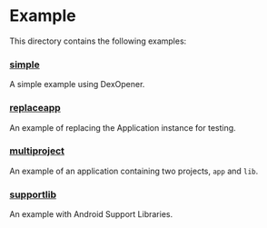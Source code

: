 # Example

This directory contains the following examples:

### [simple](simple)

A simple example using DexOpener.

### [replaceapp](replaceapp)

An example of replacing the Application instance for testing.

### [multiproject](multiproject)

An example of an application containing two projects, `app` and `lib`.

### [supportlib](supportlib)

An example with Android Support Libraries.
